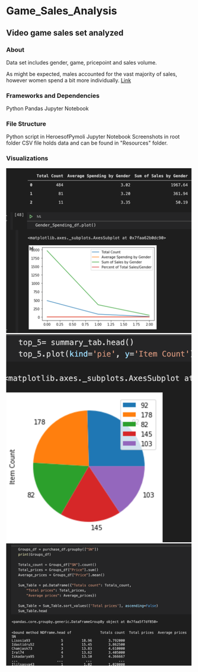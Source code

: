 # Game_Sales_Analysis
## Video game sales set analyzed

### About
Data set includes gender, game, pricepoint and sales volume.  

As might be expected, males accounted for the vast majority of sales, however women spend a bit more individually.
 <a href='https://sherirosalia.github.io/Visualization_Website/'>Link</a>

### Frameworks and Dependencies
Python Pandas
Jupyter Notebook

### File Structure
Python script in HeroesofPymoli Jupyter Notebook
Screenshots in root folder
CSV file holds data and can be found in "Resources" folder.

### Visualizations

<img width="500" alt="" src="gender_comparison.png">

<img width="500" alt="" src="popular.png">

<img width="500" alt="" src="group_top.png">